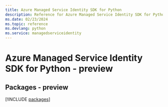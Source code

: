 ```yaml
---
title: Azure Managed Service Identity SDK for Python
description: Reference for Azure Managed Service Identity SDK for Python
ms.date: 02/23/2024
ms.topic: reference
ms.devlang: python
ms.service: managedserviceidentity
---
```

# Azure Managed Service Identity SDK for Python - preview
## Packages - preview
[!INCLUDE [packages](managed-service-identity-index.md)]